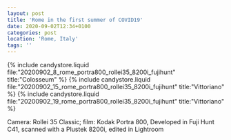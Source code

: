 ```yaml
---
layout: post
title: 'Rome in the first summer of COVID19'
date: 2020-09-02T12:34+0100
categories: post
location: 'Rome, Italy'
tags: ''
---
```


{% include candystore.liquid file:"20200902_8_rome_portra800_rollei35_8200i_fujihunt" title:"Colosseum" %}
{% include candystore.liquid file:"20200902_15_rome_portra800_rollei35_8200i_fujihunt" title:"Vittoriano" %}
{% include candystore.liquid file:"20200902_19_rome_portra800_rollei35_8200i_fujihunt" title:"Vittoriano" %}

Camera: Rollei 35 Classic; film: Kodak Portra 800, Developed in Fuji Hunt C41, scanned with a Plustek 8200i, edited in Lightroom 